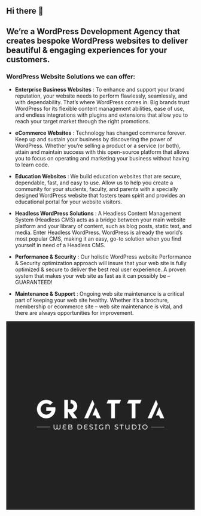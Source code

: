 ## Hi there 👋

## We’re a WordPress Development Agency that creates bespoke WordPress websites to deliver beautiful & engaging experiences for your customers.

### WordPress Website Solutions we can offer:

- **Enterprise Business Websites** : To enhance and support your brand reputation, your website needs to perform flawlessly, seamlessly, and with dependability. That’s where WordPress comes in. Big brands trust WordPress for its flexible content management abilities, ease of use, and endless integrations with plugins and extensions that allow you to reach your target market through the right promotions.
- **eCommerce Websites** : Technology has changed commerce forever. Keep up and sustain your business by discovering the power of WordPress. Whether you’re selling a product or a service (or both), attain and maintain success with this open-source platform that allows you to focus on operating and marketing your business without having to learn code.

- **Education Websites** : We build education websites that are secure, dependable, fast, and easy to use. Allow us to help you create a community for your students, faculty, and parents with a specially designed WordPress website that fosters team spirit and provides an educational portal for your website visitors.

- **Headless WordPress Solutions** : A Headless Content Management System (Headless CMS) acts as a bridge between your main website platform and your library of content, such as blog posts, static text, and media. Enter Headless WordPress. WordPress is already the world’s most popular CMS, making it an easy, go-to solution when you find yourself in need of a Headless CMS.

- **Performance & Security** : Our holistic WordPress website Performance & Security optimization approach will insure that your web site is fully optimized & secure to deliver the best real user experience. A proven system that makes your web site as fast as it can possibly be – GUARANTEED!

- **Maintenance & Support** : Ongoing web site maintenance is a critical part of keeping your web site healthy. Whether it’s a brochure, membership or ecommerce site – web site maintenance is vital, and there are always opportunities for improvement.

![Gratta Web Design Studio Welcome](profile/gratta-logo.png?raw=true)
